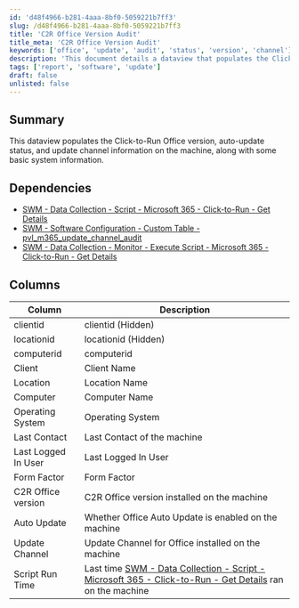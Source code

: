 ```yaml
---
id: 'd48f4966-b281-4aaa-8bf0-5059221b7ff3'
slug: /d48f4966-b281-4aaa-8bf0-5059221b7ff3
title: 'C2R Office Version Audit'
title_meta: 'C2R Office Version Audit'
keywords: ['office', 'update', 'audit', 'status', 'version', 'channel']
description: 'This document details a dataview that populates the Click-to-Run Office version, auto-update status, and update channel information on a machine, along with basic system information. It includes dependencies for data collection and monitoring scripts.'
tags: ['report', 'software', 'update']
draft: false
unlisted: false
---
```


## Summary

This dataview populates the Click-to-Run Office version, auto-update status, and update channel information on the machine, along with some basic system information.

## Dependencies

- [SWM - Data Collection - Script - Microsoft 365 - Click-to-Run - Get Details](/docs/ce16526d-84b5-4e58-928b-13a29195056e)
- [SWM - Software Configuration - Custom Table - pvl_m365_update_channel_audit](/docs/18823b31-4222-4881-82f8-bc284af806cb)
- [SWM - Data Collection - Monitor - Execute Script - Microsoft 365 - Click-to-Run - Get Details](/docs/66fedeee-80d2-482b-9520-5fdfcab42406)

## Columns

| Column                     | Description                                                         |
|---------------------------|---------------------------------------------------------------------|
| clientid                  | clientid (Hidden)                                                  |
| locationid                | locationid (Hidden)                                                |
| computerid                | computerid                                                        |
| Client                    | Client Name                                                       |
| Location                  | Location Name                                                     |
| Computer                  | Computer Name                                                     |
| Operating System          | Operating System                                                  |
| Last Contact              | Last Contact of the machine                                       |
| Last Logged In User       | Last Logged In User                                              |
| Form Factor               | Form Factor                                                      |
| C2R Office version        | C2R Office version installed on the machine                       |
| Auto Update               | Whether Office Auto Update is enabled on the machine             |
| Update Channel            | Update Channel for Office installed on the machine                |
| Script Run Time           | Last time [SWM - Data Collection - Script - Microsoft 365 - Click-to-Run - Get Details](/docs/ce16526d-84b5-4e58-928b-13a29195056e) ran on the machine |


